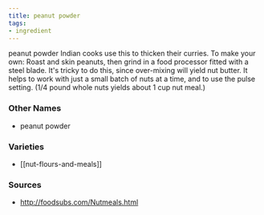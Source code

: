 ```yaml
---
title: peanut powder
tags:
- ingredient
---
```

peanut powder Indian cooks use this to thicken their curries. To make your own: Roast and skin peanuts, then grind in a food processor fitted with a steel blade. It's tricky to do this, since over-mixing will yield nut butter. It helps to work with just a small batch of nuts at a time, and to use the pulse setting. (1/4 pound whole nuts yields about 1 cup nut meal.)

### Other Names

* peanut powder

### Varieties

* [[nut-flours-and-meals]]

### Sources
* http://foodsubs.com/Nutmeals.html
